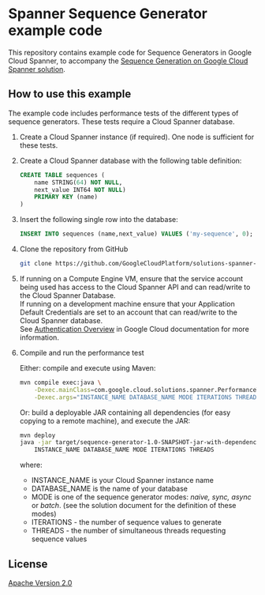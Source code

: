 # Spanner Sequence Generator example code

This repository contains example code for Sequence Generators in Google Cloud
Spanner, to accompany the
[Sequence Generation on Google Cloud Spanner solution](https://cloud.google.com/docs/tutorials#REPLACEME).

## How to use this example

The example code includes performance tests of the different types of sequence
generators. These tests require a Cloud Spanner database.

1.  Create a Cloud Spanner instance (if required). One node is sufficient for
    these tests.

1.  Create a Cloud Spanner database with the following table definition:

    ```sql
    CREATE TABLE sequences (
        name STRING(64) NOT NULL,
        next_value INT64 NOT NULL)
        PRIMARY KEY (name)
    )
    ```

1.  Insert the following single row into the database:

    ```sql
    INSERT INTO sequences (name,next_value) VALUES ('my-sequence', 0);
    ```

1.  Clone the repository from GitHub

    ```sh
    git clone https://github.com/GoogleCloudPlatform/solutions-spanner-sequences.git
    ```

1.  If running on a Compute Engine VM, ensure that the service account being
    used has access to the Cloud Spanner API and can read/write to the Cloud
    Spanner Database. \
    If running on a development machine ensure that your Application Default
    Credentials are set to an account that can read/write to the Cloud Spanner
    database. \
    See [Authentication Overview](https://cloud.google.com/docs/authentication/)
    in Google Cloud documentation for more information.

1.  Compile and run the performance test

    Either: compile and execute using Maven:

    ```sh
    mvn compile exec:java \
        -Dexec.mainClass=com.google.cloud.solutions.spanner.PerformanceTest \
        -Dexec.args="INSTANCE_NAME DATABASE_NAME MODE ITERATIONS THREADS"
    ```

    Or: build a deployable JAR containing all dependencies (for easy copying to
    a remote machine), and execute the JAR:

    ```sh
    mvn deploy
    java -jar target/sequence-generator-1.0-SNAPSHOT-jar-with-dependencies.jar \
        INSTANCE_NAME DATABASE_NAME MODE ITERATIONS THREADS
    ```

    where:

    *   INSTANCE\_NAME is your Cloud Spanner instance name
    *   DATABASE\_NAME is the name of your database
    *   MODE is one of the sequence generator modes: _naive, sync, async_ or
        _batch_. (see the solution document for the definition of these modes)
    *   ITERATIONS - the number of sequence values to generate
    *   THREADS - the number of simultaneous threads requesting sequence values

## License

[Apache Version 2.0](http://www.apache.org/licenses/LICENSE-2.0)
